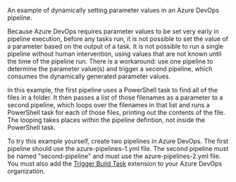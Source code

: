 An example of dynamically setting parameter values in an Azure DevOps pipeline.

Because Azure DevOps requires parameter values to be set very early in pipeline
execution, before any tasks run, it is not possible to set the value of a
parameter based on the output of a task. It is not possible to run a single
pipeline without human intervention, using values that are not known until the
time of the pipeline run. There is a workaround: use one pipeline to determine
the parameter value(s) and trigger a second pipeline, which consumes the
dynamically generated parameter values.

In this example, the first pipeline uses a PowerShell task to find all of the
files in a folder. It then passes a list of those filenames as a parameter to a
second pipeline, which loops over the filenames in that list and runs a
PowerShell task for each of those files, printing out the contents of the file.
The looping takes places within the pipeline defintion, not inside the
PowerShell task.

To try this example yourself, create two pipelines in Azure DevOps. The first
pipeline should use the azure-pipelines-1.yml file. The second pipeline must
be named "second-pipeline" and must use the azure-pipelines-2.yml file. You must
also add the [Trigger Build Task](https://marketplace.visualstudio.com/items?itemName=benjhuser.tfs-extensions-build-tasks)
extension to your Azure DevOps organization.

